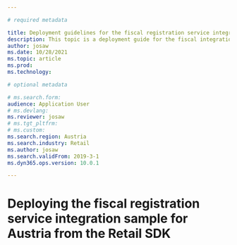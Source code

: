 ```yaml
---

# required metadata

title: Deployment guidelines for the fiscal registration service integration sample for Austria from the Retail SDK
description: This topic is a deployment guide for the fiscal integration sample for Austria
author: josaw
ms.date: 10/28/2021
ms.topic: article
ms.prod:
ms.technology:

# optional metadata

# ms.search.form: 
audience: Application User
# ms.devlang:
ms.reviewer: josaw
# ms.tgt_pltfrm:
# ms.custom:
ms.search.region: Austria
ms.search.industry: Retail
ms.author: josaw
ms.search.validFrom: 2019-3-1
ms.dyn365.ops.version: 10.0.1

---
```

# Deploying the fiscal registration service integration sample for Austria from the Retail SDK

